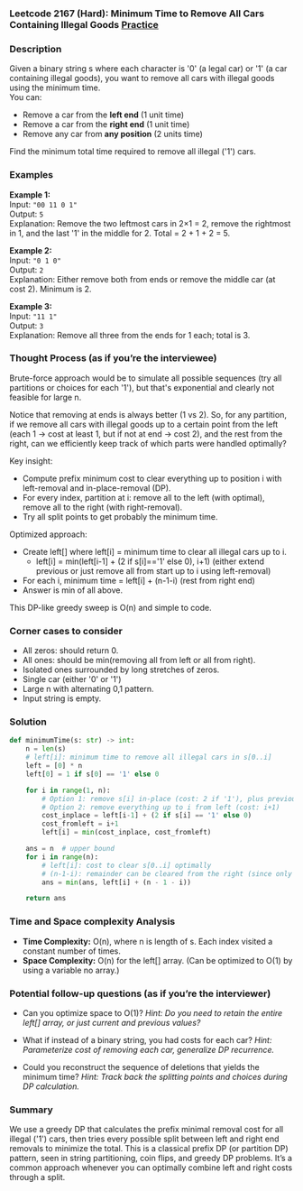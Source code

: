 ### Leetcode 2167 (Hard): Minimum Time to Remove All Cars Containing Illegal Goods [Practice](https://leetcode.com/problems/minimum-time-to-remove-all-cars-containing-illegal-goods)

### Description  
Given a binary string s where each character is '0' (a legal car) or '1' (a car containing illegal goods), you want to remove all cars with illegal goods using the minimum time.  
You can:
- Remove a car from the **left end** (1 unit time)
- Remove a car from the **right end** (1 unit time)
- Remove any car from **any position** (2 units time)

Find the minimum total time required to remove all illegal ('1') cars.  

### Examples  

**Example 1:**  
Input: `"00 11 0 1"`  
Output: `5`  
Explanation: Remove the two leftmost cars in 2×1 = 2, remove the rightmost in 1, and the last '1' in the middle for 2. Total = 2 + 1 + 2 = 5.

**Example 2:**  
Input: `"0 1 0"`  
Output: `2`  
Explanation: Either remove both from ends or remove the middle car (at cost 2). Minimum is 2.

**Example 3:**  
Input: `"11 1"`  
Output: `3`  
Explanation: Remove all three from the ends for 1 each; total is 3.

### Thought Process (as if you’re the interviewee)  
Brute-force approach would be to simulate all possible sequences (try all partitions or choices for each '1'), but that's exponential and clearly not feasible for large n.  

Notice that removing at ends is always better (1 vs 2). So, for any partition, if we remove all cars with illegal goods up to a certain point from the left (each 1 → cost at least 1, but if not at end → cost 2), and the rest from the right, can we efficiently keep track of which parts were handled optimally?  

Key insight:  
- Compute prefix minimum cost to clear everything up to position i with left-removal and in-place-removal (DP).
- For every index, partition at i: remove all to the left (with optimal), remove all to the right (with right-removal).
- Try all split points to get probably the minimum time.

Optimized approach:  
- Create left[] where left[i] = minimum time to clear all illegal cars up to i.
    - left[i] = min(left[i-1] + (2 if s[i]=='1' else 0), i+1)
      (either extend previous or just remove all from start up to i using left-removal)
- For each i, minimum time = left[i] + (n-1-i) (rest from right end)
- Answer is min of all above.

This DP-like greedy sweep is O(n) and simple to code.

### Corner cases to consider  
- All zeros: should return 0.
- All ones: should be min(removing all from left or all from right).
- Isolated ones surrounded by long stretches of zeros.
- Single car (either '0' or '1')
- Large n with alternating 0,1 pattern.
- Input string is empty.

### Solution

```python
def minimumTime(s: str) -> int:
    n = len(s)
    # left[i]: minimum time to remove all illegal cars in s[0..i]
    left = [0] * n
    left[0] = 1 if s[0] == '1' else 0

    for i in range(1, n):
        # Option 1: remove s[i] in-place (cost: 2 if '1'), plus previous minimum
        # Option 2: remove everything up to i from left (cost: i+1)
        cost_inplace = left[i-1] + (2 if s[i] == '1' else 0)
        cost_fromleft = i+1
        left[i] = min(cost_inplace, cost_fromleft)

    ans = n  # upper bound
    for i in range(n):
        # left[i]: cost to clear s[0..i] optimally
        # (n-1-i): remainder can be cleared from the right (since only right removals needed)
        ans = min(ans, left[i] + (n - 1 - i))

    return ans
```

### Time and Space complexity Analysis  

- **Time Complexity:** O(n), where n is length of s. Each index visited a constant number of times.
- **Space Complexity:** O(n) for the left[] array. (Can be optimized to O(1) by using a variable no array.)

### Potential follow-up questions (as if you’re the interviewer)  

- Can you optimize space to O(1)?
  *Hint: Do you need to retain the entire left[] array, or just current and previous values?*

- What if instead of a binary string, you had costs for each car?
  *Hint: Parameterize cost of removing each car, generalize DP recurrence.*

- Could you reconstruct the sequence of deletions that yields the minimum time?
  *Hint: Track back the splitting points and choices during DP calculation.*

### Summary
We use a greedy DP that calculates the prefix minimal removal cost for all illegal ('1') cars, then tries every possible split between left and right end removals to minimize the total. This is a classical prefix DP (or partition DP) pattern, seen in string partitioning, coin flips, and greedy DP problems. It’s a common approach whenever you can optimally combine left and right costs through a split.